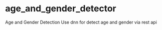 # age_and_gender_detector
 Age and Gender Detection  Use dnn for detect age and gender via rest api
